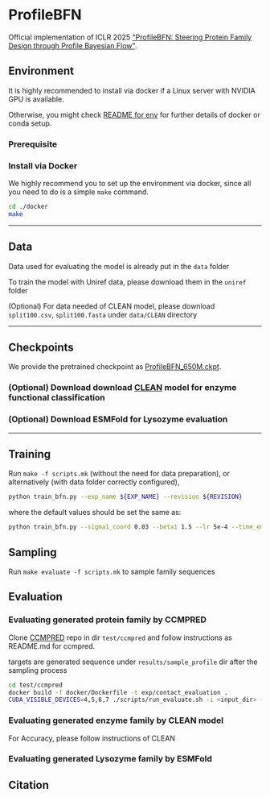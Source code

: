 # ProfileBFN
Official implementation of ICLR 2025 ["ProfileBFN: Steering Protein Family Design through Profile Bayesian Flow"](https://openreview.net/forum?id=PSiijdQjNU&noteId=sRV2quHqPd).

## Environment
It is highly recommended to install via docker if a Linux server with NVIDIA GPU is available.

Otherwise, you might check [README for env](docker/README.md) for further details of docker or conda setup.

### Prerequisite

### Install via Docker
We highly recommend you to set up the environment via docker, since all you need to do is a simple `make` command.
```bash
cd ./docker
make
```


-----

## Data
Data used for evaluating the model is already put in the `data` folder

To train the model with Uniref data, please download them in the `uniref` folder

(Optional) For data needed of CLEAN model, please download `split100.csv`, `split100.fasta` under `data/CLEAN` directory

---


## Checkpoints
We provide the pretrained checkpoint as [ProfileBFN_650M.ckpt](). 

### (Optional) Download download [CLEAN]() model for enzyme functional classification


### (Optional) Download ESMFold for Lysozyme evaluation

---


## Training
Run `make -f scripts.mk` (without the need for data preparation), or alternatively (with data folder correctly configured),
```bash
python train_bfn.py --exp_name ${EXP_NAME} --revision ${REVISION}
```

where the default values should be set the same as:
```bash
python train_bfn.py --sigma1_coord 0.03 --beta1 1.5 --lr 5e-4 --time_emb_dim 1 --epochs 15 --max_grad_norm Q --destination_prediction True --use_discrete_t True --num_samples 10 --sampling_strategy end_back_pmf
```


## Sampling

Run `make evaluate -f scripts.mk` to sample family sequences


## Evaluation
### Evaluating generated protein family by CCMPRED
Clone [CCMPRED](https://github.com/jingjing-gong/contact_evaluation) repo in dir `test/ccmpred` and follow instructions as README.md for ccmpred.  

targets are generated sequence under `results/sample_profile` dir after the sampling process
```bash
cd test/ccmpred
docker build -f docker/Dockerfile -t exp/contact_evaluation .
CUDA_VISIBLE_DEVICES=4,5,6,7 ./scripts/run_evaluate.sh -i <input_dir> -o <output_dir>
```


### Evaluating generated enzyme family by CLEAN model
For Accuracy, please follow instructions of CLEAN



### Evaluating generated Lysozyme family by ESMFold


## Citation


